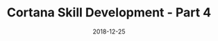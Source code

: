 ---
date: 2018-12-25
title: Cortana Skill Development - Part 4
video_id: Q-miaQneJ08
description: Debugging Cortana Development with Visual Studio Code.
categories:
  - Microsoft-Cortana
resources:
  - name: Source code
    link: https://github.com/skilltemplates/
  - name: Dabble Lab
    link: https://dabblelab.com
type: Video
set: cortana-development-101
set_order: 4
---